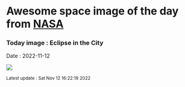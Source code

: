 
# Awesome space image of the day from [NASA](https://api.nasa.gov/)

### Today image : Eclipse in the City
Date : 2022-11-12

![](https://apod.nasa.gov/apod/image/2211/StanHondaTLE-ISS1108annotated1024.jpg)

<small>Latest update : Sat Nov 12 16:22:19 2022</small>
        